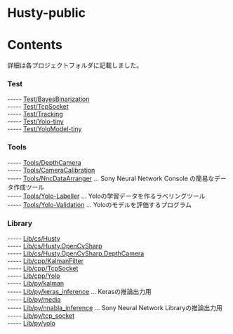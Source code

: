 # Husty-public 

# Contents
詳細は各プロジェクトフォルダに記載しました。  

### Test
----- [Test/BayesBinarization](Test/Test.BayesBinarization)  
----- [Test/TcpSocket](Test/Test.TcpSocket)  
----- [Test/Tracking](Test/Test.Tracking)  
----- [Test/Yolo-tiny](Test/Test.Yolo-tiny)  
----- [Test/YoloModel-tiny](Test/YoloModel-tiny)  

### Tools
----- [Tools/DepthCamera](Tools/Tools.DepthCamera)  
----- [Tools/CameraCalibration](Tools/Tools.CameraCalibration)  
----- [Tools/NncDataArranger](Tools/Tools.NncDataArranger) ... Sony Neural Network Console の簡易なデータ作成ツール  
----- [Tools/Yolo-Labeller](Tools/Tools.Yolo-Labeller) ... Yoloの学習データを作るラベリングツール  
----- [Tools/Yolo-Validation](Tools/Tools.Yolo-Validation) ... Yoloのモデルを評価するプログラム  

### Library
----- [Lib/cs/Husty](Lib/cs/Husty)  
----- [Lib/cs/Husty.OpenCvSharp](Lib/cs/Husty.OpenCvSharp)  
----- [Lib/cs/Husty.OpenCvSharp.DepthCamera](Lib/cs/Husty.OpenCvSharp.DepthCamera)  
----- [Lib/cpp/KalmanFilter](Lib/cpp/KalmanFilter)  
----- [Lib/cpp/TcpSocket](Lib/cpp/TcpSocket)  
----- [Lib/cpp/Yolo](Lib/cpp/Yolo)  
----- [Lib/py/kalman](Lib/py/kalman.py)  
----- [Lib/py/keras_inference](Lib/py/keras_inference.py) ... Kerasの推論出力用  
----- [Lib/py/media](Lib/py/media.py)  
----- [Lib/py/nnabla_inference](Lib/py/nnabla_inference.py) ... Sony Neural Network Libraryの推論出力用  
----- [Lib/py/tcp_socket](Lib/py/tcp_socket.py)  
----- [Lib/py/yolo](Lib/py/yolo.py)  
